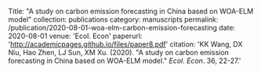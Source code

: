 Title: "A study on carbon emission forecasting in China based on WOA-ELM model"
collection: publications
category: manuscripts
permalink: /publication/2020-08-01-woa-elm-carbon-emission-forecasting
date: 2020-08-01
venue: 'Ecol. Econ'
paperurl: 'http://academicpages.github.io/files/paper8.pdf'
citation: 'KK Wang, DX Niu, Hao Zhen, LJ Sun, XM Xu. (2020). "A study on carbon emission forecasting in China based on WOA-ELM model." <i>Ecol. Econ</i>. 36, 22-27.'
